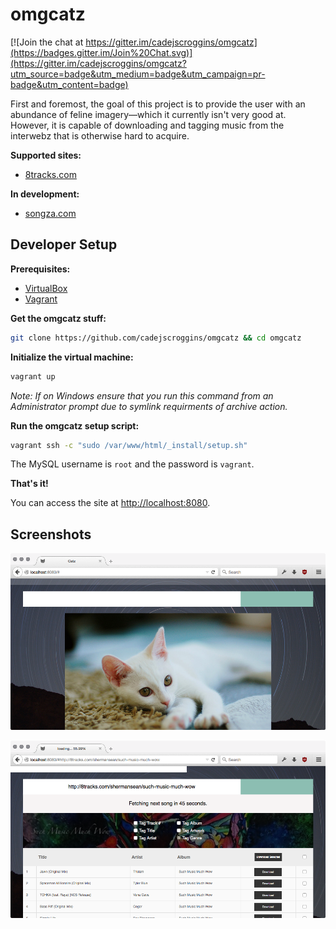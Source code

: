 # omgcatz

[![Join the chat at https://gitter.im/cadejscroggins/omgcatz](https://badges.gitter.im/Join%20Chat.svg)](https://gitter.im/cadejscroggins/omgcatz?utm_source=badge&utm_medium=badge&utm_campaign=pr-badge&utm_content=badge)

First and foremost, the goal of this project is to provide the user with an abundance of feline imagery—which it currently isn't very good at. However, it is capable of downloading and tagging music from the interwebz that is otherwise hard to acquire.

**Supported sites:**

* [8tracks.com](https://8tracks.com/)

**In development:**

* [songza.com](https://songza.com/)

## Developer Setup

**Prerequisites:**

* [VirtualBox](https://www.virtualbox.org/)
* [Vagrant](https://www.vagrantup.com/)

**Get the omgcatz stuff:**

```bash
git clone https://github.com/cadejscroggins/omgcatz && cd omgcatz
```

**Initialize the virtual machine:**

```bash
vagrant up
```

_Note: If on Windows ensure that you run this command from an Administrator prompt due to symlink requirments of archive action._

**Run the omgcatz setup script:**

```bash
vagrant ssh -c "sudo /var/www/html/_install/setup.sh"
```

The MySQL username is `root` and the password is `vagrant`.

**That's it!**

You can access the site at [http://localhost:8080](http://localhost:8080).

## Screenshots

![Kitteh](/screenshots/kitteh.png?raw=true "Kitteh")

![8tracks](/screenshots/eighttracks.png?raw=true "8tracks")
